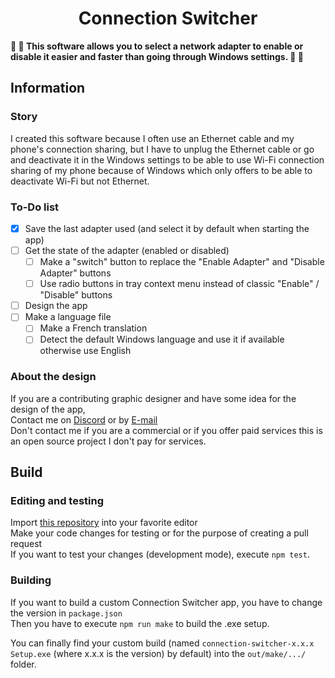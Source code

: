 <h1 align="center">Connection Switcher</h1>
<strong>📡 🔌 This software allows you to select a network adapter to enable or disable it easier and faster than going through Windows settings. 🔀 📶</strong>

## Information
### Story
I created this software because I often use an Ethernet cable and my phone's connection sharing, but I have to unplug the Ethernet cable or go and deactivate it in the Windows settings to be able to use Wi-Fi connection sharing of my phone because of Windows which only offers to be able to deactivate Wi-Fi but not Ethernet.

### To-Do list
- [x] Save the last adapter used (and select it by default when starting the app)
- [ ] Get the state of the adapter (enabled or disabled)
    * [ ] Make a "switch" button to replace the "Enable Adapter" and "Disable Adapter" buttons
    * [ ] Use radio buttons in tray context menu instead of classic "Enable" / "Disable" buttons
- [ ] Design the app
- [ ] Make a language file
    * [ ] Make a French translation
    * [ ] Detect the default Windows language and use it if available otherwise use English

### About the design
If you are a contributing graphic designer and have some idea for the design of the app,    
Contact me on <a href="https://dsc.bio/nzosifou/">Discord</a> or by <a href="mail:nzosifou@gmail.com">E-mail</a>    
Don't contact me if you are a commercial or if you offer paid services this is an open source project I don't pay for services.


## Build
### Editing and testing
Import <a href="https://github.com/NzoSifou/connection-switcher.git">this repository</a> into your favorite editor  
Make your code changes for testing or for the purpose of creating a pull request  
If you want to test your changes (development mode), execute `npm test`.

### Building
If you want to build a custom Connection Switcher app, you have to change the version in `package.json`  
Then you have to execute `npm run make` to build the .exe setup.  

You can finally find your custom build (named `connection-switcher-x.x.x Setup.exe` (where x.x.x is the version) by default) into the `out/make/.../` folder.

